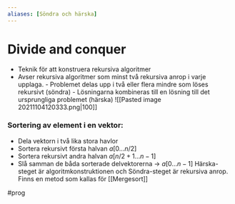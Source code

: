 ```yaml
---
aliases: [Söndra och härska]
---
```

# Divide and conquer
- Teknik för att konstruera rekursiva algoritmer
- Avser rekursiva algoritmer som minst två rekursiva anrop i varje upplaga.
		- Problemet delas upp i två eller flera mindre som löses rekursivt (söndra)
		- Lösningarna kombineras till en lösning till det ursprungliga problemet (härska)
		![[Pasted image 20211104120333.png|100]]
### Sortering av element i en vektor:
- Dela vektorn i två lika stora havlor
- Sortera rekursivt första halvan $a[0... n/2]$
- Sortera rekursivt andra halvan $a[n/2 +1 ... n-1]$
- Slå samman de båda sorterade delvektorerna -> $a[0 ... n-1]$
Härska-steget är algoritmkonstruktionen och Söndra-steget är rekursiva anrop.
Finns en metod som kallas för [[Mergesort]]


#prog 